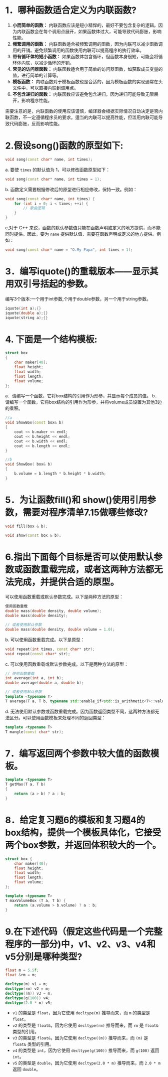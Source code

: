 # 1．哪种函数适合定义为内联函数?
1. **小而简单的函数：** 内联函数应该是短小精悍的，最好不要包含复杂的逻辑。因为内联函数会在每个调用点展开，如果函数体过大，可能导致代码膨胀，影响性能。
2. **频繁调用的函数：** 内联函数适合被频繁调用的函数，因为内联可以减少函数调用的开销。避免频繁调用的函数使用内联可以提高程序的执行效率。
3. **带有循环体的短小函数：** 如果函数体包含循环，但函数本身很短，可能会将循环体内联，以减少循环的开销。
4. **常见的访问器函数：** 内联函数适合用于简单的访问器函数，如获取成员变量的值，进行简单的计算等。
5. **模板函数：** 内联函数对于模板函数也是合适的，因为模板函数的实现通常在头文件中，可以直接内联到调用点。
6. **不包含递归的函数：** 内联函数应该避免包含递归，因为递归可能导致无限展开，影响程序性能。

需要注意的是，内联函数的使用应该谨慎，编译器会根据实际情况自动决定是否内联函数，不一定遵循程序员的要求。适当的内联可以提高性能，但滥用内联可能导致代码膨胀，反而影响性能。



# 2.假设song()函数的原型如下:

```cpp
void song(const char* name, int times);
```

a. 要使 `times` 的默认值为 1，可以修改函数原型如下：

```cpp
void song(const char* name, int times = 1);
```

b. 函数定义需要根据修改后的原型进行相应修改，保持一致。例如：

```cpp
void song(const char* name, int times) {
    for (int i = 0; i < times; ++i) {
        // 歌曲逻辑
    }
}
```

c,对于 C++ 来说，函数的默认参数值只能在函数声明或定义的地方提供，而不能同时提供。因此，要为 `name` 提供默认值，需要在函数声明或定义的地方提供。例如：

```cpp
void song(const char* name = "O.My Papa", int times = 1);
```



# 3．编写iquote()的重载版本——显示其用双引号括起的参数。
编写3个版本:一个用于int参数,个用于double参数，另一个用于string参数。

```cpp
iquote(int a);{}
iquote(double a);{}
iquote(string a);{}
```



# 4. 下面是一个结构模板:
```cpp
struct box
{
    char maker[40];
    float height;
    float width;
    float length;
    float volume;
};
```

a．请编写一个函数，它将box结构的引用作为形参，并显示每个成员的值。
b．请编写一个函数，它将box结构的引用作为形参，并将volume成员设置为其他3边的乘积。

```cpp
//a
void ShowBox(const box& b)
{
    cout << b.maker << endl;
    cout << b.height << endl;
    cout << b.width << endl;
    cout << b.length << endl;
}

//b
void ShowBox( box& b)
{
    b.volume = b.length * b.height * b.width;
}
```



# 5．为让函数fill()和 show()使用引用参数，需要对程序清单7.15做哪些修改?

```cpp
void fill(box & b);
```

```cpp
void show(const box & b);
```



# 6.指出下面每个目标是否可以使用默认参数或函数重载完成，或者这两种方法都无法完成，并提供合适的原型。

可以使用函数重载或默认参数完成。以下是两种方法的原型：

```cpp
使用函数重载
double mass(double density, double volume);
double mass(double density);

// 或者使用默认参数
double mass(double density, double volume = 1.0);
```

b. 可以使用函数重载完成。以下是原型：

```cpp
void repeat(int times, const char* str);
void repeat(const char* str);
```

c. 可以使用函数重载或默认参数完成。以下是两种方法的原型：

```cpp
// 使用函数重载
int average(int a, int b);
double average(double a, double b);

// 或者使用默认参数
template <typename T>
T average(T a, T b, typename std::enable_if<std::is_arithmetic<T>::value>::type* = 0);
```

d. 无法使用默认参数或函数重载完成。因为函数返回类型不同，这两种方法都无法区分。可以使用函数模板来处理不同的返回类型：

```cpp
template <typename T>
T mangle(const char* str);
```



# 7．编写返回两个参数中较大值的函数模板。

```cpp
template <typename T>
T getMax(T a, T b)
{
    return (a > b) ? a : b;
}
```



# 8．给定复习题6的模板和复习题4的 box结构，提供一个模板具体化，它接受两个box参数，并返回体积较大的一个。

```cpp
struct box {
    char maker[40];
    float height;
    float width;
    float length;
    float volume;
};

template <typename T>
T maxVolumeBox (T a, T b) {
    return (a.volume > b.volume) ? a : b;
}
```



# 9.在下述代码（假定这些代码是一个完整程序的一部分)中，v1、v2、v3、v4和 v5分别是哪种类型?

```cpp
float m = 5.5f;
float &rm = m;

decltype(m) v1 = m;
decltype(rm) v2 = m;
decltype((m)) v3 = m;
decltype(g(100)) v4;
decltype(2.0 * m) v5;

```

- `v1` 的类型是 `float`，因为它使用 `decltype(m)` 推导而来，而 `m` 的类型是 `float`。
- `v2` 的类型是 `float&`，因为它使用 `decltype(rm)` 推导而来，而 `rm` 是 `float&` 类型的引用。
- `v3` 的类型是 `float&`，因为它使用 `decltype((m))` 推导而来，而 `(m)` 是 `float&` 类型的引用。
- `v4` 的类型是 `int`，因为它使用 `decltype(g(100))` 推导而来，而 `g(100)` 返回 `int`。
- `v5` 的类型是 `double`，因为它使用 `decltype(2.0 * m)` 推导而来，而 `2.0 * m` 返回 `double`。